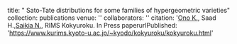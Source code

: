 title: " Sato-Tate distributions for some families of hypergeometric varieties"
collection: publications
venue: ''
collaborators: ''
citation: '<a href="https://uva.theopenscholar.com/ken-ono/" target=_blank>Ono K.</a>, Saad H.,<a href="https://sites.google.com/view/neelam-saikia/home" target=_blank>Saikia N.</a>, RIMS Kokyuroku. In Press
paperurlPublished: 'https://www.kurims.kyoto-u.ac.jp/~kyodo/kokyuroku/kokyuroku.html'
